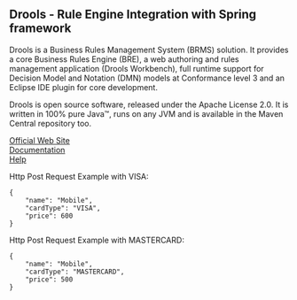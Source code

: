 ## Drools - Rule Engine Integration with Spring framework
Drools is a Business Rules Management System (BRMS) solution. It provides a core Business Rules Engine (BRE), 
a web authoring and rules management application (Drools Workbench), full runtime support for Decision Model and 
Notation (DMN) models at Conformance level 3 and an Eclipse IDE plugin for core development.

Drools is open source software, released under the Apache License 2.0. It is written in 100% pure Java™, 
runs on any JVM and is available in the Maven Central repository too.

[Official Web Site](https://www.drools.org/) \
[Documentation](https://www.drools.org/learn/documentation.html) \
[Help](https://www.drools.org/learn/dmn.html)

Http Post Request Example with VISA:
```
{
    "name": "Mobile",
    "cardType": "VISA",
    "price": 600
}
```

Http Post Request Example with MASTERCARD:
```
{
    "name": "Mobile",
    "cardType": "MASTERCARD",
    "price": 500
}
```